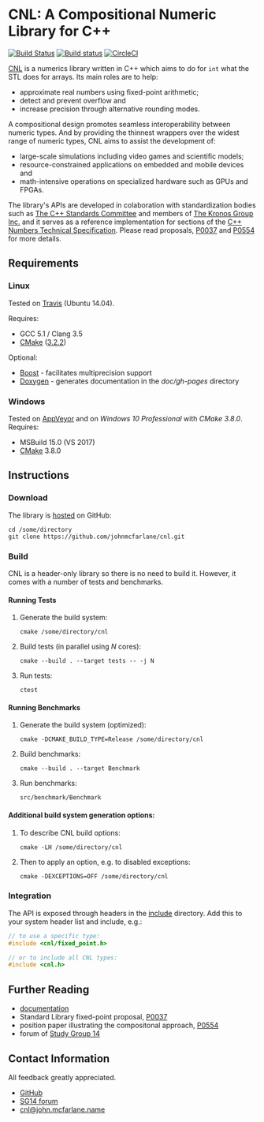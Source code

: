 # CNL: A Compositional Numeric Library for C++

[![Build Status](https://travis-ci.org/johnmcfarlane/cnl.svg?branch=develop)](https://travis-ci.org/johnmcfarlane/cnl)
[![Build status](https://ci.appveyor.com/api/projects/status/9s7daasmvku9ttvd/branch/develop?svg=true)](https://ci.appveyor.com/project/johnmcfarlane/cnl/branch/develop)
[![CircleCI](https://circleci.com/gh/johnmcfarlane/cnl/tree/develop.svg?style=svg)](https://circleci.com/gh/johnmcfarlane/cnl/tree/develop)

[CNL](https://github.com/johnmcfarlane/cnl) is a numerics library written in C++
which aims to do for `int` what the STL does for arrays.
Its main roles are to help:

* approximate real numbers using fixed-point arithmetic;
* detect and prevent overflow and
* increase precision through alternative rounding modes.

A compositional design promotes seamless interoperability between numeric types.
And by providing the thinnest wrappers over the widest range of numeric types,
CNL aims to assist the development of:

* large-scale simulations including video games and scientific models;
* resource-constrained applications on embedded and mobile devices and
* math-intensive operations on specialized hardware such as GPUs and FPGAs.

The library's APIs are developed in colaboration with standardization 
bodies such as [The C++ Standards Committee](http://www.open-std.org/jtc1/sc22/wg21/)
and members of [The Kronos Group Inc.](https://www.khronos.org/)
and it serves as a reference implementation for sections of the 
[C++ Numbers Technical Specification](http://wg21.link/p0101).
Please read proposals, [P0037](http://wg21.link/p0037) 
and [P0554](http://wg21.link/p0554) for more details.

## Requirements

### Linux

Tested on [Travis](https://travis-ci.org/johnmcfarlane/cnl) (Ubuntu 14.04).

Requires:

- GCC 5.1 / Clang 3.5
- [CMake](https://cmake.org/download/) ([3.2.2](https://docs.travis-ci.com/user/languages/cpp/#CMake))

Optional:

- [Boost](http://www.boost.org/) - facilitates multiprecision support
- [Doxygen](http://www.doxygen.org/) - generates documentation in the *doc/gh-pages* directory

### Windows

Tested on [AppVeyor](https://ci.appveyor.com/project/johnmcfarlane/cnl/branch/develop)
and on *Windows 10 Professional* with *CMake 3.8.0*. Requires:

- MSBuild 15.0 (VS 2017)
- [CMake](https://cmake.org/download/) 3.8.0

## Instructions

### Download

The library is [hosted](https://github.com/johnmcfarlane/cnl) on GitHub:

```shell
cd /some/directory
git clone https://github.com/johnmcfarlane/cnl.git
```

### Build

CNL is a header-only library so there is no need to build it.
However, it comes with a number of tests and benchmarks.

#### Running Tests

1. Generate the build system:

   `cmake /some/directory/cnl`

2. Build tests (in parallel using *N* cores):

   `cmake --build . --target tests -- -j N`

3. Run tests:

   `ctest`

#### Running Benchmarks

1. Generate the build system (optimized):

   `cmake -DCMAKE_BUILD_TYPE=Release /some/directory/cnl`

2. Build benchmarks:

   `cmake --build . --target Benchmark`

3. Run benchmarks:

   `src/benchmark/Benchmark`

#### Additional build system generation options:

1. To describe CNL build options:

   `cmake -LH /some/directory/cnl`

2. Then to apply an option, e.g. to disabled exceptions:

   `cmake -DEXCEPTIONS=OFF /some/directory/cnl`

### Integration

The API is exposed through headers in the [include](./include/) directory.
Add this to your system header list and include, e.g.:

```c++
// to use a specific type:
#include <cnl/fixed_point.h>

// or to include all CNL types:
#include <cnl.h>
```

## Further Reading

- [documentation](http://johnmcfarlane.github.io/cnl/)
- Standard Library fixed-point proposal, [P0037](http://wg21.link/p0037)
- position paper illustrating the compositonal approach, [P0554](http://wg21.link/p0554)
- forum of [Study Group 14](https://groups.google.com/a/isocpp.org/forum/#!forum/sg14)

## Contact Information

All feedback greatly appreciated.

- [GitHub](https://github.com/johnmcfarlane)
- [SG14 forum](https://groups.google.com/a/isocpp.org/forum/#!forum/sg14)
- [cnl@john.mcfarlane.name](mailto:cnl@john.mcfarlane.name)
